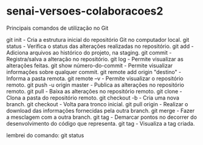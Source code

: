 # senai-versoes-colaboracoes2

Principais comandos de utilização no Git

git init - Cria a estrutura inicial do repositório Git no computador local.
git status - Verifica o status das alterações realizadas no repositório.
git add - Adiciona arquivos ao histórico do projeto, na staging.
git commit - Registra/salva a alteração no repositório.
git log - Permite visualizar as alterações feitas.
git show número-do-commit - Permite visualizar informações sobre qualquer commit.
git remote add origin "destino" - Informa a pasta remota.
git remote –v - Permite visualizar o repositório remoto.
git push -u origin master - Publica as alterações no repositório remoto.
git pull - Baixa as alterações no repositório remoto.
git clone - Clona a pasta do repositório remoto.
git checkout -b <branch> - Cria uma nova branch.
git checkout <trunk> - Volta para tronco inicial.
git pull origin <branch> - Realizar o download das informações fornecidas pela outra branch.
git merge <branch> - Fazer a mesclagem com a outra branch.
git tag <nome da tag> - Demarcar pontos no decorrer do desenvolvimento do código que representa.
git tag - Visualiza a tag criada.

lembrei do comando: git status
